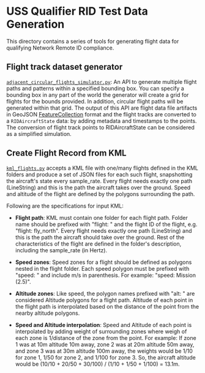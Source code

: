 # USS Qualifier RID Test Data Generation

This directory contains a series of tools for generating flight data for qualifying Network Remote ID compliance.

## Flight track dataset generator
[`adjacent_circular_flights_simulator.py`](adjacent_circular_flights_simulator.py): An API to generate multiple flight paths and patterns within a specified bounding box. You can specify a bounding box in any part of the world the generator will create a grid for flights for the bounds provided. In addition, circular flight paths will be generated within that grid. The output of this API are flight data file artifacts in GeoJSON [FeatureCollection](https://tools.ietf.org/html/rfc7946#section-3.3) format and the flight tracks are converted to a `RIDAircraftState` data: by adding metadata and timestamps to the points. The conversion of flight track points to RIDAircraftState can be considered as a simplified simulation.

## Create Flight Record from KML
[`kml_flights.py`](kml_flights.py) accepts a KML file with one/many flights defined in the KML folders and produce a set of JSON files for each such flight, snapshotting the aircraft's state every sample_rate. Every flight needs exactly one path (LineString) and this is the path the aircraft takes over the ground. Speed and altitude of the flight  are defined by the polygons surrounding the path.

Following are the specifications for input KML:

- **Flight path**: KML must contain one folder for each flight path. Folder name should be prefixed with "flight: " and the flight ID of the flight, e.g. "flight: fly_north". Every flight needs exactly one path (LineString) and this is the path the aircraft should take over the ground. Rest of the characteristics of the flight are defined in the folder's description, including the sample_rate (in Hertz).

- **Speed zones**: Speed zones for a flight should be defined as polygons nested in the flight folder. Each speed polygon must be prefixed with "speed: " and include m/s in parenthesis. For example: "speed: Mission (2.5)".

- **Altitude zones**: Like speed, the polygon names prefixed with "alt: " are considered Altitude polygons for a flight path. Altitude of each point in the flight path is interpolated based on the distance of the point from the nearby altitude polygons.

- **Speed and Altitude interpolation**: Speed and Altitude of each point is interpolated by adding weight of surrounding zones where weigh of each zone is 1/distance of the zone from the point. For example: If zone 1 was at 10m altitude 10m away, zone 2 was at 20m altitude 50m away, and zone 3 was at 30m altitude 100m away, the weights would be 1/10 for zone 1, 1/50 for zone 2, and 1/100 for zone 3.  So, the aircraft altitude would be (10/10 + 20/50 + 30/100) / (1/10 + 1/50 + 1/100) = 13.1m.
